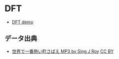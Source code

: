 # DFT

- [DFT demo](https://code4fukui.github.io/DFT/)

## データ出典

- [世界で一番熱い町さばえ MP3 by Sing J Roy](https://www.city.sabae.fukui.jp/about_city/opendata/data_list/sekai-de-ichiban.html) [CC BY](https://creativecommons.org/licenses/by/4.0/deed.ja)
